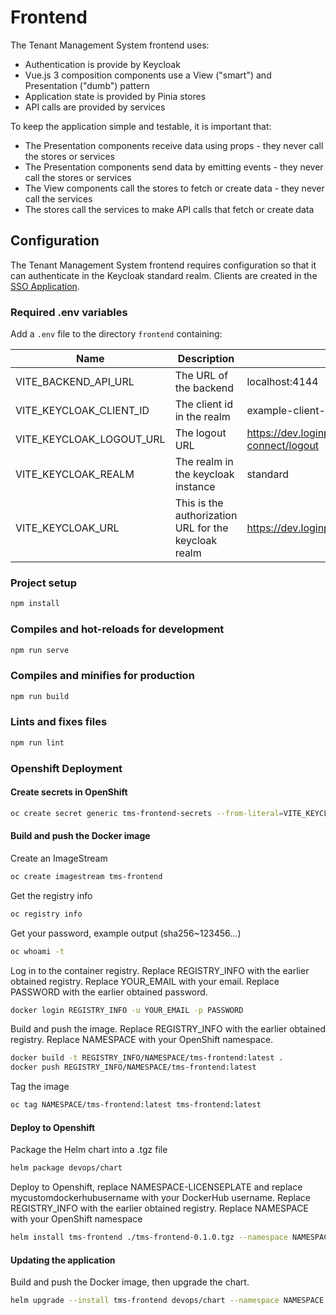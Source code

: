 # Frontend

The Tenant Management System frontend uses:

- Authentication is provide by Keycloak
- Vue.js 3 composition components use a View ("smart") and Presentation ("dumb")
  pattern
- Application state is provided by Pinia stores
- API calls are provided by services

To keep the application simple and testable, it is important that:

- The Presentation components receive data using props - they never call the
  stores or services
- The Presentation components send data by emitting events - they never call the
  stores or services
- The View components call the stores to fetch or create data - they never call
  the services
- The stores call the services to make API calls that fetch or create data

## Configuration

The Tenant Management System frontend requires configuration so that it can
authenticate in the Keycloak standard realm. Clients are created in the
[SSO Application](https://bcgov.github.io/sso-requests).

### Required .env variables

Add a `.env` file to the directory `frontend` containing:

| Name                     | Description                                          | Example                                                                              |
| ------------------------ | ---------------------------------------------------- | ------------------------------------------------------------------------------------ |
| VITE_BACKEND_API_URL     | The URL of the backend                               | localhost:4144                                                                       |
| VITE_KEYCLOAK_CLIENT_ID  | The client id in the realm                           | example-client-id                                                                    |
| VITE_KEYCLOAK_LOGOUT_URL | The logout URL                                       | https://dev.loginproxy.gov.bc.ca.auth/realms/standard/protocol/openid-connect/logout |
| VITE_KEYCLOAK_REALM      | The realm in the keycloak instance                   | standard                                                                             |
| VITE_KEYCLOAK_URL        | This is the authorization URL for the keycloak realm | https://dev.loginproxy.gov.bc.ca/auth                                                |

### Project setup

```sh
npm install
```

### Compiles and hot-reloads for development

```sh
npm run serve
```

### Compiles and minifies for production

```sh
npm run build
```

### Lints and fixes files

```sh
npm run lint
```

### Openshift Deployment

#### Create secrets in OpenShift

```sh
oc create secret generic tms-frontend-secrets --from-literal=VITE_KEYCLOAK_URL=https://dev.loginproxy.gov.bc.ca/auth --from-literal=VITE_KEYCLOAK_REALM=standard --from-literal=VITE_KEYCLOAK_CLIENT_ID=my-client-id   --from-literal=VITE_KEYCLOAK_LOGOUT_URL=https://dev.loginproxy.gov.bc.ca/auth/realms/standard/protocol/openid-connect/logout --from-literal=VITE_ALLOWED_HOSTS=localhost:4173 --from-literal=VITE_BACKEND_API_URL=localhost:4144
```

#### Build and push the Docker image

Create an ImageStream

```sh
oc create imagestream tms-frontend
```

Get the registry info

```sh
oc registry info
```

Get your password, example output (sha256~123456...)

```sh
oc whoami -t
```

Log in to the container registry. Replace REGISTRY_INFO with the earlier obtained registry. Replace YOUR_EMAIL with your email. Replace PASSWORD with the earlier obtained password.

```sh
docker login REGISTRY_INFO -u YOUR_EMAIL -p PASSWORD
```

Build and push the image. Replace REGISTRY_INFO with the earlier obtained registry. Replace NAMESPACE with your OpenShift namespace.

```sh
docker build -t REGISTRY_INFO/NAMESPACE/tms-frontend:latest .
docker push REGISTRY_INFO/NAMESPACE/tms-frontend:latest
```

Tag the image

```sh
oc tag NAMESPACE/tms-frontend:latest tms-frontend:latest
```

#### Deploy to Openshift

Package the Helm chart into a .tgz file

```sh
helm package devops/chart
```

Deploy to Openshift, replace NAMESPACE-LICENSEPLATE and replace mycustomdockerhubusername with your DockerHub username. Replace REGISTRY_INFO with the earlier obtained registry. Replace NAMESPACE with your OpenShift namespace

```sh
helm install tms-frontend ./tms-frontend-0.1.0.tgz --namespace NAMESPACE --set image.repository=REGISTRY_INFO/NAMESPACE/tms-frontend
```

#### Updating the application

Build and push the Docker image, then upgrade the chart.

```sh
helm upgrade --install tms-frontend devops/chart --namespace NAMESPACE --set image.repository=REGISTRY_INFO/NAMESPACE/tms-frontend
```
